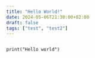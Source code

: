 ```yaml
---
title: "Hello World!"
date: 2024-05-06T21:30:00+02:00
draft: false        
tags: ["test", "test2"]
---
```


```

print("Hello world")

```
